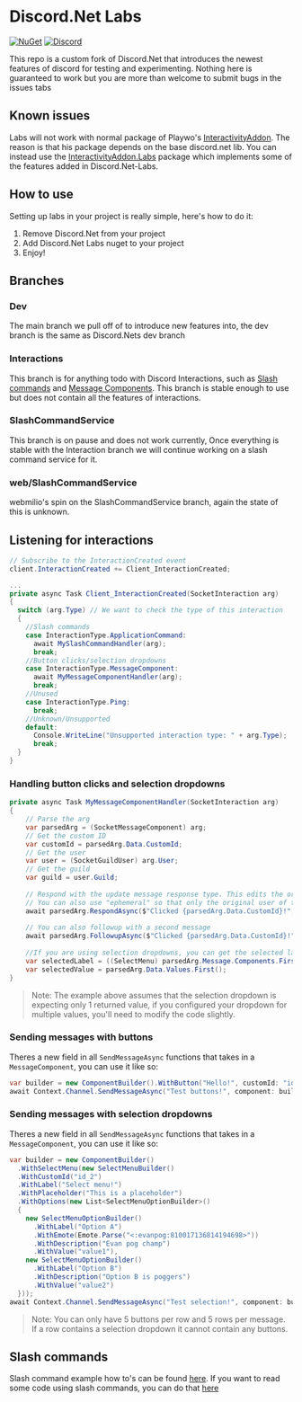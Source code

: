 # Discord.Net Labs
[![NuGet](https://img.shields.io/nuget/vpre/Discord.Net.Labs.svg?maxAge=2592000?style=plastic)](https://www.nuget.org/packages/Discord.Net.Labs)
[![Discord](https://discord.com/api/guilds/848176216011046962/widget.png)](https://discord.gg/dvSfUTet3K)

This repo is a custom fork of Discord.Net that introduces the newest features of discord for testing and experimenting. Nothing here is guaranteed to work but you are more than welcome to submit bugs in the issues tabs

## Known issues
Labs will not work with normal package of Playwo's [InteractivityAddon](https://www.nuget.org/packages/Discord.InteractivityAddon). The reason is that his package depends on the base discord.net lib. You can instead use the [InteractivityAddon.Labs](https://www.nuget.org/packages/Discord.InteractivityAddon.Labs) package which implements some of the features added in Discord.Net-Labs.

## How to use
Setting up labs in your project is really simple, here's how to do it:
1) Remove Discord.Net from your project
2) Add Discord.Net Labs nuget to your project
3) Enjoy!

## Branches
### Dev
The main branch we pull off of to introduce new features into, the dev branch is the same as Discord.Nets dev branch

### Interactions
This branch is for anything todo with Discord Interactions, such as [Slash commands](https://discord.com/developers/docs/interactions/slash-commands) and [Message Components](https://discord.com/developers/docs/interactions/message-components). This branch is stable enough to use but does not contain all the features of interactions. 

### SlashCommandService
This branch is on pause and does not work currently, Once everything is stable with the Interaction branch we will continue working on a slash command service for it.

### web/SlashCommandService
webmilio's spin on the SlashCommandService branch, again the state of this is unknown. 

## Listening for interactions
```cs
// Subscribe to the InteractionCreated event
client.InteractionCreated += Client_InteractionCreated;

...
private async Task Client_InteractionCreated(SocketInteraction arg)
{
  switch (arg.Type) // We want to check the type of this interaction
  {
    //Slash commands
    case InteractionType.ApplicationCommand:
      await MySlashCommandHandler(arg);
      break;
    //Button clicks/selection dropdowns
    case InteractionType.MessageComponent:
      await MyMessageComponentHandler(arg);
      break;
    //Unused
    case InteractionType.Ping:
      break;
    //Unknown/Unsupported
    default:
      Console.WriteLine("Unsupported interaction type: " + arg.Type);
      break;
  }
}
```

### Handling button clicks and selection dropdowns
```cs
private async Task MyMessageComponentHandler(SocketInteraction arg)
{
    // Parse the arg
    var parsedArg = (SocketMessageComponent) arg;
    // Get the custom ID 
    var customId = parsedArg.Data.CustomId;
    // Get the user
    var user = (SocketGuildUser) arg.User;
    // Get the guild
    var guild = user.Guild;
    
    // Respond with the update message response type. This edits the original message if you have set AlwaysAcknowledgeInteractions to false.
    // You can also use "ephemeral" so that only the original user of the interaction sees the message
    await parsedArg.RespondAsync($"Clicked {parsedArg.Data.CustomId}!", type: InteractionResponseType.UpdateMessage, ephemeral: true);
    
    // You can also followup with a second message
    await parsedArg.FollowupAsync($"Clicked {parsedArg.Data.CustomId}!", type: InteractionResponseType.ChannelMessageWithSource, ephemeral: true);
    
    //If you are using selection dropdowns, you can get the selected label and values using these:
    var selectedLabel = ((SelectMenu) parsedArg.Message.Components.First().Components.First()).Options.FirstOrDefault(x => x.Value == parsedArg.Data.Values.FirstOrDefault())?.Label;
    var selectedValue = parsedArg.Data.Values.First();
}
```

> Note: The example above assumes that the selection dropdown is expecting only 1 returned value, if you configured your dropdown for multiple values, you'll need to modify the code slightly.

### Sending messages with buttons
Theres a new field in all `SendMessageAsync` functions that takes in a `MessageComponent`, you can use it like so:
```cs
var builder = new ComponentBuilder().WithButton("Hello!", customId: "id_1", ButtonStyle.Primary, row: 0);
await Context.Channel.SendMessageAsync("Test buttons!", component: builder.Build());
```

### Sending messages with selection dropdowns
Theres a new field in all `SendMessageAsync` functions that takes in a `MessageComponent`, you can use it like so:
```cs
var builder = new ComponentBuilder()
  .WithSelectMenu(new SelectMenuBuilder()
  .WithCustomId("id_2")
  .WithLabel("Select menu!")
  .WithPlaceholder("This is a placeholder")
  .WithOptions(new List<SelectMenuOptionBuilder>()
  {
    new SelectMenuOptionBuilder()
      .WithLabel("Option A")
      .WithEmote(Emote.Parse("<:evanpog:810017136814194698>"))
      .WithDescription("Evan pog champ")
      .WithValue("value1"),
    new SelectMenuOptionBuilder()
      .WithLabel("Option B")
      .WithDescription("Option B is poggers")
      .WithValue("value2")
  }));
await Context.Channel.SendMessageAsync("Test selection!", component: builder.Build());
```

> Note: You can only have 5 buttons per row and 5 rows per message. If a row contains a selection dropdown it cannot contain any buttons.

## Slash commands
Slash command example how to's can be found [here](https://github.com/Discord-Net-Labs/Discord.Net-Labs/blob/Interactions/docs/guides/commands/application-commands.md). If you want to read some code using slash commands, you can do that [here](https://github.com/quinchs/SwissbotCore/blob/master/SwissbotCore/Handlers/AutoMod/Censor.cs)
